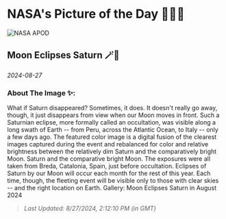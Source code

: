 
# NASA's Picture of the Day 🧑‍🚀💫

  ![NASA APOD](https://apod.nasa.gov/apod/image/2408/MoonEclipsesSaturn_Sanz_2000.jpg)
  
  ## Moon Eclipses Saturn 🪄🌌
  
  _2024-08-27_
  
  ### About The Image ✨: 
  
  What if Saturn disappeared?  Sometimes, it does.  It doesn't really go away, though, it just disappears from view when our Moon moves in front.  Such a Saturnian eclipse, more formally called an occultation, was visible along a long swath of Earth -- from Peru, across the Atlantic Ocean, to Italy -- only a few days ago.  The featured color image is a digital fusion of the clearest images captured during the event and rebalanced for color and relative brightness between the relatively dim Saturn and the comparatively bright Moon. Saturn and the comparative bright Moon.  The exposures were all taken from Breda, Catalonia, Spain, just before occultation. Eclipses of Saturn by our Moon will occur each month for the rest of this year. Each time, though, the fleeting event will be visible only to those with clear skies -- and the right location on Earth.   Gallery: Moon Eclipses Saturn in August 2024
  
  
  
  > _Last Updated: 8/27/2024, 2:12:10 PM (in GMT)_
  